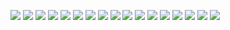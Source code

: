 ![](image/04_WXSS-WXML-WXS/0.jpg)
![](image/04_WXSS-WXML-WXS/1.jpg)
![](image/04_WXSS-WXML-WXS/2.jpg)
![](image/04_WXSS-WXML-WXS/3.jpg)
![](image/04_WXSS-WXML-WXS/4.jpg)
![](image/04_WXSS-WXML-WXS/5.jpg)
![](image/04_WXSS-WXML-WXS/6.jpg)
![](image/04_WXSS-WXML-WXS/7.jpg)
![](image/04_WXSS-WXML-WXS/8.jpg)
![](image/04_WXSS-WXML-WXS/9.jpg)
![](image/04_WXSS-WXML-WXS/10.jpg)
![](image/04_WXSS-WXML-WXS/11.jpg)
![](image/04_WXSS-WXML-WXS/12.jpg)
![](image/04_WXSS-WXML-WXS/13.jpg)
![](image/04_WXSS-WXML-WXS/14.jpg)
![](image/04_WXSS-WXML-WXS/15.jpg)
![](image/04_WXSS-WXML-WXS/16.jpg)
